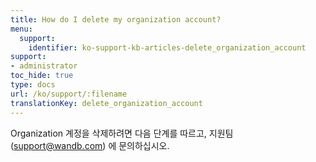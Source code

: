 ```yaml
---
title: How do I delete my organization account?
menu:
  support:
    identifier: ko-support-kb-articles-delete_organization_account
support:
- administrator
toc_hide: true
type: docs
url: /ko/support/:filename
translationKey: delete_organization_account
---
```

Organization 계정을 삭제하려면 다음 단계를 따르고, 지원팀 (support@wandb.com) 에 문의하십시오.
